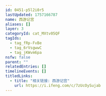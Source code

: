 ```yaml
---
id: 0451-p5l2i0r5
lastUpdated: 1757166787
name: 西游记宫
aliases: []
layer: 3
categoryId: cat_MXtv05QF
tagIds:
  - tag_fRp-FvBe
  - tag_6rVsgwwC
  - tag_jKWvm6pa
nsfw: false
parent: ""
relatedEntries: []
timelineEvents: []
titledLinks:
  - title: "相关链接: 西游记宫"
    url: https://i.ifeng.com/c/7zUcOySujab
---
```


